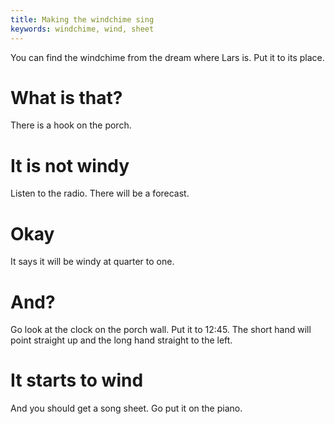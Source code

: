 ```yaml
---
title: Making the windchime sing
keywords: windchime, wind, sheet
---
```


You can find the windchime from the dream where Lars is. Put it to its place.

# What is that?
There is a hook on the porch.

# It is not windy
Listen to the radio. There will be a forecast.

# Okay
It says it will be windy at quarter to one.

# And?
Go look at the clock on the porch wall. Put it to 12:45. The short hand will point straight up and the long hand straight to the left.

# It starts to wind
And you should get a song sheet. Go put it on the piano.
